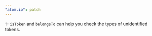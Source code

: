 ```yaml
---
"atom.io": patch
---
```


✨ `isToken` and `belongsTo` can help you check the types of unidentified tokens.